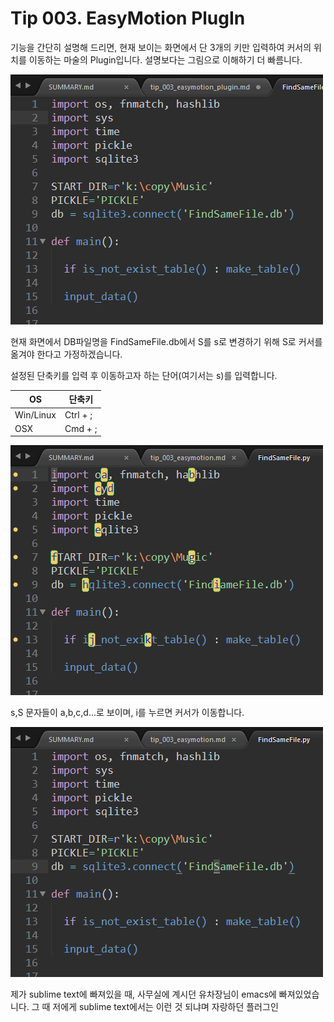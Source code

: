 # Tip 003. EasyMotion PlugIn

기능을 간단히 설명해 드리면, 현재 보이는 화면에서 단 3개의 키만 입력하여 커서의 위치를 이동하는 마술의 Plugin입니다. 설명보다는 그림으로 이해하기 더 빠름니다.

![이동전 화면](tip_003\001.png)

현재 화면에서 DB파일명을 FindSameFile.db에서 S를 s로 변경하기 위해 S로 커서를 옮겨야 한다고 가정하겠습니다.

설정된 단축키를 입력 후 이동하고자 하는 단어(여기서는 s)를 입력합니다.

|OS       | 단축키   |
|---------|----------|
|Win/Linux| Ctrl + ; |
|OSX      | Cmd + ;  |

![단축키 입력 후 화면](tip_003\002.png)

s,S 문자들이 a,b,c,d...로 보이며, i를 누르면 커서가 이동합니다.

![이동 후 화면](tip_003\003.png)

제가 sublime text에 빠져있을 때, 사무실에 계시던 유차장님이 emacs에 빠져있었습니다. 그 때 저에게 sublime text에서는 이런 것 되냐며 자랑하던 플러그인 